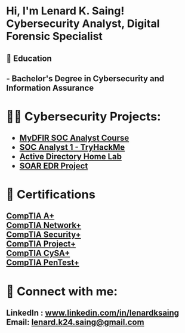 <h1>Hi, I'm Lenard K. Saing! <br/>Cybersecurity Analyst</a>, Digital Forensic Specialist </h1>

<h2> 📜 Education <h2>
- <b> Bachelor's Degree in Cybersecurity and Information Assurance <b>
<h2>👨‍💻 Cybersecurity Projects:</h2>

- <b> [MyDFIR SOC Analyst Course](https://github.com/K24Saing/MyDFIR-SOC-Analyst-Course) <b>
- <b> [SOC Analyst 1 - TryHackMe](https://github.com/K24Saing/SOC-Analyst-1---TryHackMe) </b>
- <b> [Active Directory Home Lab](https://github.com/K24Saing/Active-Directory-Home-Project) </b>
- <b> [SOAR EDR Project](https://github.com/K24Saing/SOAR-EDR-Project) </b>

<h2>👔 Certifications </h2>
<a href="https://github.com/K24Saing/Certifications/blob/main/CompTIA%20A%2B%20ce%20certificate.pdf">CompTIA A+</a><br>
<a href="https://github.com/K24Saing/Certifications/blob/main/CompTIA%20Network%2B%20ce%20certificate%20(1).pdf">CompTIA Network+</a><br>
<a href="https://github.com/K24Saing/Certifications/blob/main/CompTIA%20Security%2B%20ce%20certificate.pdf">CompTIA Security+</a><br>
<a href="https://github.com/K24Saing/Certifications/blob/main/CompTIA%20Project%2B%20certificate.pdf">CompTIA Project+</a><br>
<a href="https://github.com/K24Saing/Certifications/blob/main/CompTIA%20CySA%2B%20ce%20certificate.pdf">CompTIA CySA+</a><br>
<a href="https://github.com/K24Saing/Certifications/blob/main/CompTIA%20PenTest%2B%20ce%20certificate.pdf">CompTIA PenTest+</a>

<h2> 🤳 Connect with me:</h2>

LinkedIn : www.linkedin.com/in/lenardksaing <br>
Email: lenard.k24.saing@gmail.com

<!--
**joshmadakor1/joshmadakor1** is a ✨ _special_ ✨ repository because its `README.md` (this file) appears on your GitHub profile.

Here are some ideas to get you started:

- 🔭 I’m currently working on ...
- 🌱 I’m currently learning ...
- 👯 I’m looking to collaborate on ...
- 🤔 I’m looking for help with ...
- 💬 Ask me about ...
- 📫 How to reach me: ...
- 😄 Pronouns: ...
- ⚡ Fun fact: ...
-->

